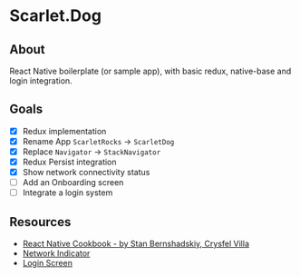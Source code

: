 # Scarlet.Dog

## About

React Native boilerplate (or sample app), with basic redux, native-base and
login integration.

## Goals

- [x] Redux implementation
- [x] Rename App `ScarletRocks` -> `ScarletDog`
- [x] Replace `Navigator` -> `StackNavigator`
- [x] Redux Persist integration
- [x] Show network connectivity status
- [ ] Add an Onboarding screen
- [ ] Integrate a login system

## Resources

- [React Native Cookbook - by Stan Bernshadskiy, Crysfel Villa](http://shop.oreilly.com/product/0636920090144.do)
- [Network Indicator](https://medium.com/dailyjs/offline-notice-in-react-native-28a8d01e8cd0)
- [Login Screen](https://github.com/mmazzarolo/react-native-login-animation-example)
